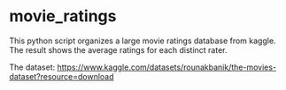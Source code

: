 # movie_ratings

This python script organizes a large movie ratings database from kaggle. The result shows the average ratings for each distinct rater.

The dataset: https://www.kaggle.com/datasets/rounakbanik/the-movies-dataset?resource=download

